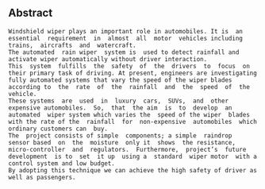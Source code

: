## Abstract
    Windshield wiper plays an important role in automobiles. It is  an  essential  requirement  in  almost  all  motor  vehicles including  trains,  aircrafts  and  watercraft.
    The automated  rain wiper  system is  used to detect rainfall and activate wiper automatically without driver interaction. 
    This  system  fulfills  the  safety  of  the  drivers  to  focus  on  their primary task of driving. At present, engineers are investigating fully automated systems that vary the speed of the wiper blades according to  the  rate  of  the  rainfall  and  the  speed  of  the  vehicle.  
    These systems  are  used  in  luxury  cars,  SUVs,  and  other  expensive automobiles.  So,  that  the aim  is  to  develop  an  automated  wiper system which varies the  speed of the wiper  blades with the rate of the  rainfall  for  non-expensive  automobiles  which  ordinary customers can  buy.
    The  project consists of simple  components; a simple  raindrop  sensor based  on  the  moisture  only it  shows  the resistance, micro-controller  and  regulators.  Furthermore,  project’s  future development  is to  set  it up  using a  standard  wiper motor  with a control system and low budget. 
    By adopting this technique we can achieve the high safety of driver as well as passengers. 

